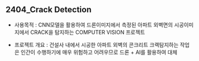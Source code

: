 ## 2404_Crack Detection

- 사용목적 : CNN모델을 활용하여 드론이미지에서 측정된 아파트 외벽면의 시공이미지에서 CRACK을 탐지하는 COMPUTER VISION 프로젝트

- 프로젝트 개요 : 건설사 내에서 시공한 아파트 외벽의 콘크리트 크랙탐지하는 작업은 인간이 수행하기에 매우 위험하고 어려우므로 드론 + AI를 활용하여 대체
